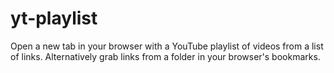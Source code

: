 yt-playlist
===========

Open a new tab in your browser with a YouTube playlist of videos from a list of links. Alternatively grab links from a folder in your browser's bookmarks.

